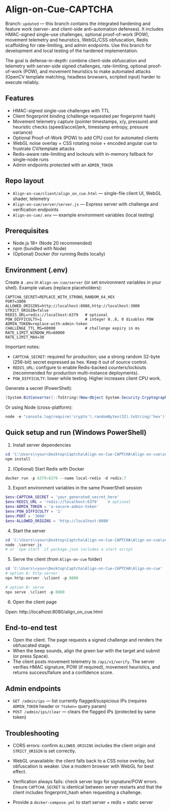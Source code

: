 # Align-on-Cue-CAPTCHA

Branch: `updated` — this branch contains the integrated hardening and feature work (server- and client-side anti-automation defenses). It includes HMAC-signed single-use challenges, optional proof-of-work (POW), movement telemetry and heuristics, WebGL/CSS obfuscation, Redis scaffolding for rate-limiting, and admin endpoints. Use this branch for development and local testing of the hardened implementation.


The goal is defense-in-depth: combine client-side obfuscation and telemetry with server-side signed challenges, rate-limiting, optional proof-of-work (POW), and movement heuristics to make automated attacks (OpenCV template matching, headless browsers, scripted input) harder to execute reliably.

## Features

- HMAC-signed single-use challenges with TTL
- Client fingerprint binding (challenge requested per fingerprint hash)
- Movement telemetry capture (pointer timestamps, x/y, pressure) and heuristic checks (speed/accel/jerk, timestamp entropy, pressure variance)
- Optional Proof-of-Work (POW) to add CPU cost for automated clients
- WebGL noise overlay + CSS rotating noise + encoded angular cue to frustrate CV/template attacks
- Redis-aware rate-limiting and lockouts with in-memory fallback for single-node runs
- Admin endpoints protected with an `ADMIN_TOKEN`

## Repo layout

- `Align-on-cue/client/align_on_cue.html` — single-file client UI, WebGL shader, telemetry
- `Align-on-cue/server/server.js` — Express server with challenge and verification endpoints
- `Align-on-cue/.env` — example environment variables (local testing)

## Prerequisites

- Node.js 18+ (Node 20 recommended)
- npm (bundled with Node)
- (Optional) Docker (for running Redis locally)

## Environment (.env)

Create a `.env` in `Align-on-cue/server` (or set environment variables in your shell). Example values (replace placeholders):

```text
CAPTCHA_SECRET=REPLACE_WITH_STRONG_RANDOM_64_HEX
PORT=3000
ALLOWED_ORIGINS=http://localhost:8080,http://localhost:3000
STRICT_ORIGIN=false
REDIS_URL=redis://localhost:6379   # optional
POW_DIFFICULTY=1                   # integer 0..8, 0 disables POW
ADMIN_TOKEN=replace-with-admin-token
CHALLENGE_TTL_MS=60000             # challenge expiry in ms
RATE_LIMIT_WINDOW_MS=60000
RATE_LIMIT_MAX=30
```

Important notes:
- `CAPTCHA_SECRET`: required for production; use a strong random 32-byte (256-bit) secret expressed as hex. Keep it out of source control.
- `REDIS_URL`: configure to enable Redis-backed counters/lockouts (recommended for production multi-instance deployments).
- `POW_DIFFICULTY`: lower while testing. Higher increases client CPU work.

Generate a secret (PowerShell):

```powershell
[System.BitConverter]::ToString((New-Object System.Security.Cryptography.RNGCryptoServiceProvider).GetBytes(32)) -replace '-', ''
```

Or using Node (cross-platform):

```powershell
node -e "console.log(require('crypto').randomBytes(32).toString('hex'))"
```

## Quick setup and run (Windows PowerShell)

1) Install server dependencies

```powershell
cd 'C:\Users\<you>\Desktop\Captcha\Align-on-Cue-CAPTCHA\Align-on-cue\server'
npm install
```

2) (Optional) Start Redis with Docker

```powershell
docker run -p 6379:6379 --name local-redis -d redis:7
```

3) Export environment variables in the same PowerShell session

```powershell
$env:CAPTCHA_SECRET = 'your_generated_secret_here'
$env:REDIS_URL = 'redis://localhost:6379'    # optional
$env:ADMIN_TOKEN = 'a-secure-admin-token'
$env:POW_DIFFICULTY = '1'
$env:PORT = '3000'
$env:ALLOWED_ORIGINS = 'http://localhost:8080'
```

4) Start the server

```powershell
cd 'C:\Users\<you>\Desktop\Captcha\Align-on-Cue-CAPTCHA\Align-on-cue\server'
node .\server.js
# or `npm start` if package.json includes a start script
```

5) Serve the client (from `Align-on-cue` folder)

```powershell
cd 'C:\Users\<you>\Desktop\Captcha\Align-on-Cue-CAPTCHA\Align-on-cue'
# option A: http-server
npx http-server .\client -p 8080

# option B: serve
npx serve .\client -p 8080
```

6) Open the client page

Open: http://localhost:8080/align_on_cue.html

## End-to-end test

- Open the client. The page requests a signed challenge and renders the obfuscated stage.
- When the beep sounds, align the green bar with the target and submit (or press Space).
- The client posts movement telemetry to `/api/v1/verify`. The server verifies HMAC signature, POW (if required), movement heuristics, and returns success/failure and a confidence score.

## Admin endpoints

- `GET /admin/ips` — list currently flagged/suspicious IPs (requires `ADMIN_TOKEN` header or `?token=` query param)
- `POST /admin/ips/clear` — clears the flagged IPs (protected by same token)

## Troubleshooting

- CORS errors: confirm `ALLOWED_ORIGINS` includes the client origin and `STRICT_ORIGIN` is set correctly.
- WebGL unavailable: the client falls back to a CSS noise overlay, but obfuscation is weaker. Use a modern browser with WebGL for best effect.
- Verification always fails: check server logs for signature/POW errors. Ensure `CAPTCHA_SECRET` is identical between server restarts and that the client includes fingerprint_hash when requesting a challenge.


- Provide a `docker-compose.yml` to start server + redis + static server


